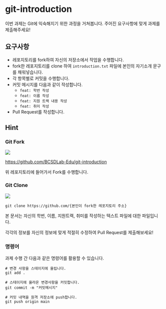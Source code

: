 # git-introduction

이번 과제는 Git에 익숙해지기 위한 과정을 거쳐봅니다.
주어진 요구사항에 맞게 과제를 제출해주세요!

## 요구사항

* 레포지토리를 fork하여 자신의 저장소에서 작업을 수행합니다.
* fork한 레포지토리를 clone 하여 `introduction.txt` 파일에 본인의 자기소개 문구를 채워넣습니다.
* 각 항목별로 커밋을 수행합니다.
* 커밋 메시지를 다음과 같이 작성합니다.
  * `feat: 학번 작성`
  * `feat: 이름 작성`
  * `feat: 지원 트랙 내용 작성`
  * `feat: 취미 작성`
* Pull Request를 작성합니다.

## Hint

### Git Fork

![](.README_images/git-fork.png)

https://github.com/BCSDLab-Edu/git-introduction

위 레포지토리에 들어가서 Fork를 수행합니다.

### Git Clone

![](.README_images/git-clone.png)

```git
git clone https://github.com/{본인이 fork한 레포지토리 주소}
```

본 문서는 자신의 학번, 이름, 지원트랙, 취미를 작성하는 텍스트 파일에 대한 파일입니다.

각각의 정보를 자신의 정보에 맞게 적절히 수정하여 Pull Request를 제출해보세요!

### 명령어

과제 수행 간 다음과 같은 명령어를 활용할 수 있습니다.

```shell
# 변경 사항을 스테이지에 올립니다.
git add .

# 스테이지에 올라온 변경사항을 커밋합니다.
git commit -m "커밋메시지"

# 커밋 내역을 원격 저장소에 push합니다.
git push origin main
```

